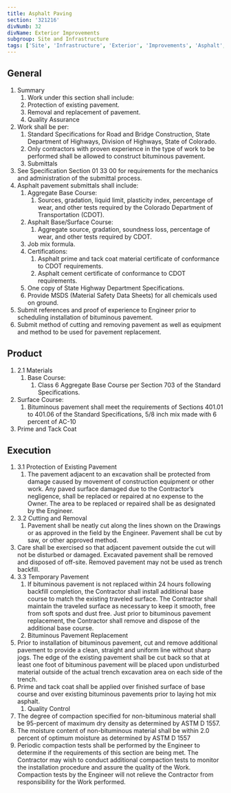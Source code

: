 ```yaml
---
title: Asphalt Paving
section: '321216'
divNumb: 32
divName: Exterior Improvements
subgroup: Site and Infrastructure
tags: ['Site', 'Infrastructure', 'Exterior', 'Improvements', 'Asphalt', 'Paving']
---
```

## General

1. Summary
   1. Work under this section shall include:
	1. Protection of existing pavement.
	2. Removal and replacement of pavement.
	3. Quality Assurance
2. Work shall be per:
	1. Standard Specifications for Road and Bridge Construction, State Department of Highways, Division of Highways, State of Colorado. 
	2. Only contractors with proven experience in the type of work to be performed shall be allowed to construct bituminous pavement. 
	3. Submittals
3. See Specification Section 01 33 00 for requirements for the mechanics and administration of the submittal process.
4. Asphalt pavement submittals shall include:
	1. Aggregate Base Course: 
		1. Sources, gradation, liquid limit, plasticity index, percentage of wear, and other tests required by the Colorado Department of Transportation (CDOT).
	2. Asphalt Base/Surface Course:
		1. Aggregate source, gradation, soundness loss, percentage of wear, and other tests required by CDOT.
	3. Job mix formula.
	4. Certifications:
		1. Asphalt prime and tack coat material certificate of conformance to CDOT requirements.
		2. Asphalt cement certificate of conformance to CDOT requirements.
	5. One copy of State Highway Department Specifications.
	6. Provide MSDS (Material Safety Data Sheets) for all chemicals used on ground.
5. Submit references and proof of experience to Engineer prior to scheduling installation of bituminous pavement. 
6. Submit method of cutting and removing pavement as well as equipment and method to be used for pavement replacement.
## Product
1. 2.1 Materials
   1. Base Course:
      1. Class 6 Aggregate Base Course per Section 703 of the Standard Specifications.
2. Surface Course:
      1. Bituminous pavement shall meet the requirements of Sections 401.01 to 401.06 of the Standard Specifications, 5/8 inch mix made with 6 percent of AC-10
3. Prime and Tack Coat


## Execution

1. 3.1 Protection of Existing Pavement
   1. The pavement adjacent to an excavation shall be protected from damage caused by movement of construction equipment or other work. Any paved surface damaged due to the Contractor’s negligence, shall be replaced or repaired at no expense to the Owner. The area to be replaced or repaired shall be as designated by the Engineer.
1. 3.2 Cutting and Removal
   1. Pavement shall be neatly cut along the lines shown on the Drawings or as approved in the field by the Engineer. Pavement shall be cut by saw, or other approved method.
2. Care shall be exercised so that adjacent pavement outside the cut will not be disturbed or damaged. Excavated pavement shall be removed and disposed of off-site. Removed pavement may not be used as trench backfill.
1. 3.3 Temporary Pavement
   1. If bituminous pavement is not replaced within 24 hours following backfill completion, the Contractor shall install additional base course to match the existing traveled surface. The Contractor shall maintain the traveled surface as necessary to keep it smooth, free from soft spots and dust free. Just prior to bituminous pavement replacement, the Contractor shall remove and dispose of the additional base course.
	1. Bituminous Pavement Replacement
2. Prior to installation of bituminous pavement, cut and remove additional pavement to provide a clean, straight and uniform line without sharp jogs. The edge of the existing pavement shall be cut back so that at least one foot of bituminous pavement will be placed upon undisturbed material outside of the actual trench excavation area on each side of the trench. 
3. Prime and tack coat shall be applied over finished surface of base course and over existing bituminous pavements prior to laying hot mix asphalt. 
	1. Quality Control
4. The degree of compaction specified for non-bituminous material shall be 95-percent of maximum dry density as determined by ASTM D 1557.
5. The moisture content of non-bituminous material shall be within 2.0 percent of optimum moisture as determined by ASTM D 1557
6. Periodic compaction tests shall be performed by the Engineer to determine if the requirements of this section are being met. The Contractor may wish to conduct additional compaction tests to monitor the installation procedure and assure the quality of the Work. Compaction tests by the Engineer will not relieve the Contractor from responsibility for the Work performed.

